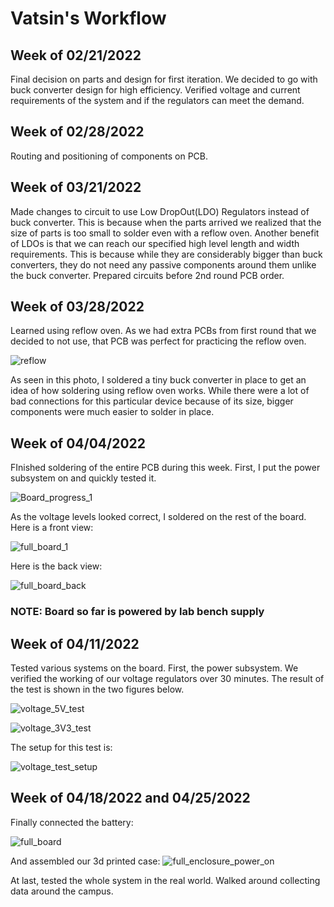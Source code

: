 <h1>Vatsin's Workflow</h1>

<h2>Week of 02/21/2022</h2>

Final decision on parts and design for first iteration. We decided to go with buck converter design for high efficiency. Verified voltage and current requirements of the system and if the regulators can meet the demand.

<h2>Week of 02/28/2022</h2>

Routing and positioning of components on PCB.

<h2>Week of 03/21/2022</h2>

Made changes to circuit to use Low DropOut(LDO) Regulators instead of buck converter. This is because when the parts arrived we realized that the size of parts is too small to solder even with a reflow oven. Another benefit of LDOs is that we can reach our specified high level length and width requirements. This is because while they are considerably bigger than buck converters, they do not need any passive components around them unlike the buck converter. Prepared circuits before 2nd round PCB order.

<h2>Week of 03/28/2022</h2>

Learned using reflow oven. As we had extra PCBs from first round that we decided to not use, that PCB was perfect for practicing the reflow oven. 

![reflow](reflow.jpeg)

As seen in this photo, I soldered a tiny buck converter in place to get an idea of how soldering using reflow oven works. While there were a lot of bad connections for this particular device because of its size, bigger components were much easier to solder in place.

<h2>Week of 04/04/2022</h2>

FInished soldering of the entire PCB during this week. First, I put the power subsystem on and quickly tested it.

![Board_progress_1](Board_progress_1.jpeg)

As the voltage levels looked correct, I soldered on the rest of the board. Here is a front view:

![full_board_1](full_board_1.jpeg)

Here is the back view:

![full_board_back](full_board_back.jpeg)

<h3>NOTE: Board so far is powered by lab bench supply</h3>

<h2>Week of 04/11/2022</h2>

Tested various systems on the board. First, the power subsystem. We verified the working of our voltage regulators over 30 minutes. The result of the test is shown in the two figures below. 

![voltage_5V_test](voltage_5V_test.jpeg)

![voltage_3V3_test](voltage_3v3_test.jpeg)

The setup for this test is:

![voltage_test_setup](voltage_test_setup.jpeg)

<h2>Week of 04/18/2022 and 04/25/2022</h2>

Finally connected the battery:

![full_board](full_board_power_on_top.jpeg)

And assembled our 3d printed case:
![full_enclosure_power_on](full_enclosure_power_on.jpeg)

At last, tested the whole system in the real world. Walked around collecting data around the campus.

